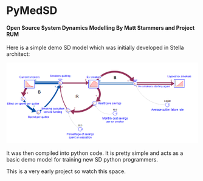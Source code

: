 # PyMedSD

#### Open Source System Dynamics Modelling By Matt Stammers and Project RUM

Here is a simple demo SD model which was initially developed in Stella architect:

![image](https://github.com/MattStammers/PyMedSD/blob/main/Smoking_Cessation_Model.PNG)

It was then compiled into python code. It is pretty simple and acts as a basic demo model for training new SD python programmers.

This is a very early project so watch this space.
